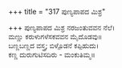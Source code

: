 +++
title = "317 ಪುಣ್ಯಪಾಪದ ಮಿಶ್ರ"

+++
ಪುಣ್ಯಪಾಪದ ಮಿಶ್ರ ನರಜಂತುವವನ ನೆಲೆ।  
ಮಣ್ಣು ಕರುಳುಗಳೆಸಕವವನ ಮೈದೊಡವು॥  
ಬಣ್ಣಬಣ್ಣದ ವಸ್ತ್ರ; ಬಿಳ್ಪೊಡನೆ ಕಪ್ಪಿಹುದು।  
ಕಣ್ಣ ದುರುಗುಟಿಸದಿರು - ಮಂಕುತಿಮ್ಮ॥  
